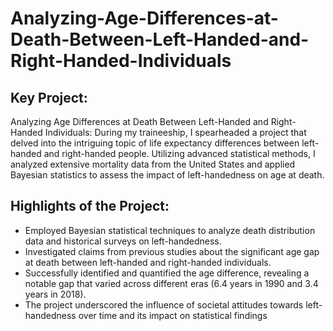 # Analyzing-Age-Differences-at-Death-Between-Left-Handed-and-Right-Handed-Individuals
## Key Project:
Analyzing Age Differences at Death Between Left-Handed and Right-Handed Individuals:
During my traineeship, I spearheaded a project that delved into the intriguing topic of life expectancy differences between left-handed and right-handed people. Utilizing advanced statistical methods, I analyzed extensive mortality data from the United States and applied Bayesian statistics to assess the impact of left-handedness on age at death.

## Highlights of the Project:
- Employed Bayesian statistical techniques to analyze death distribution data and historical surveys on left-handedness.
- Investigated claims from previous studies about the significant age gap at death between left-handed and right-handed individuals.
- Successfully identified and quantified the age difference, revealing a notable gap that varied across different eras (6.4 years in 1990 and 3.4 years in 2018).
- The project underscored the influence of societal attitudes towards left-handedness over time and its impact on statistical findings
